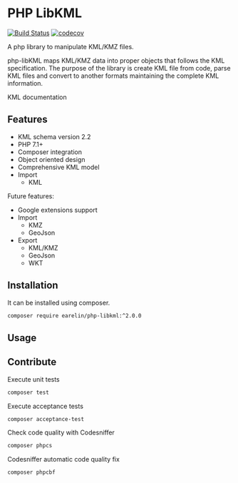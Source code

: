 
# PHP LibKML #

[![Build Status](https://travis-ci.org/earelin/php-libkml.svg?branch=2.x.x)](https://travis-ci.org/earelin/php-libkml)
[![codecov](https://codecov.io/gh/earelin/php-libkml/branch/2.x.x/graph/badge.svg)](https://codecov.io/gh/earelin/php-libkml)

A php library to manipulate KML/KMZ files.

php-libKML maps KML/KMZ data into proper objects that follows the KML specification. The purpose of the library is create KML file from code, parse KML files and convert to another formats maintaining the complete KML information.

KML documentation

## Features ##

* KML schema version 2.2
* PHP 7.1+
* Composer integration
* Object oriented design
* Comprehensive KML model
* Import
  * KML

Future features:

* Google extensions support
* Import
  * KMZ
  * GeoJson
* Export
  * KML/KMZ
  * GeoJson
  * WKT

## Installation ##

It can be installed using composer.

```bash
composer require earelin/php-libkml:^2.0.0
```

## Usage ##

## Contribute ##

Execute unit tests

```bash
composer test
```

Execute acceptance tests

```bash
composer acceptance-test
```

Check code quality with Codesniffer

```bash
composer phpcs
```

Codesniffer automatic code quality fix

```bash
composer phpcbf
```
